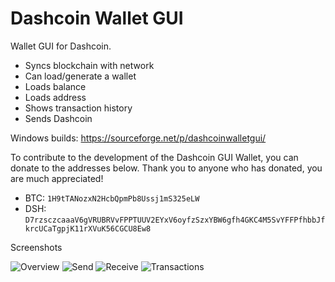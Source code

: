 Dashcoin Wallet GUI
=================

Wallet GUI for Dashcoin.

- Syncs blockchain with network
- Can load/generate a wallet
- Loads balance
- Loads address
- Shows transaction history
- Sends Dashcoin


Windows builds: https://sourceforge.net/p/dashcoinwalletgui/

To contribute to the development of the Dashcoin GUI Wallet, you can donate to the addresses below. Thank you to anyone who has donated, you are much appreciated!


- BTC: `1H9tTANozxN2HcbQpmPb8Ussj1mS325eLW`<br/>
- DSH: `D7rzsczcaaaV6gVRUBRVvFPPTUUV2EYxV6oyfzSzxYBW6gfh4GKC4M5SvYFFPfhbbJfkrcUCaTgpjK11rXVuK56CGCU8Ew8`

Screenshots

![Overview](http://a.fsdn.com/con/app/proj/dashcoinwalletgui/screenshots/overview_generate.png)
![Send](http://a.fsdn.com/con/app/proj/dashcoinwalletgui/screenshots/send.png)
![Receive](http://a.fsdn.com/con/app/proj/dashcoinwalletgui/screenshots/receive.png)
![Transactions](http://a.fsdn.com/con/app/proj/dashcoinwalletgui/screenshots/transaction_history.png)
